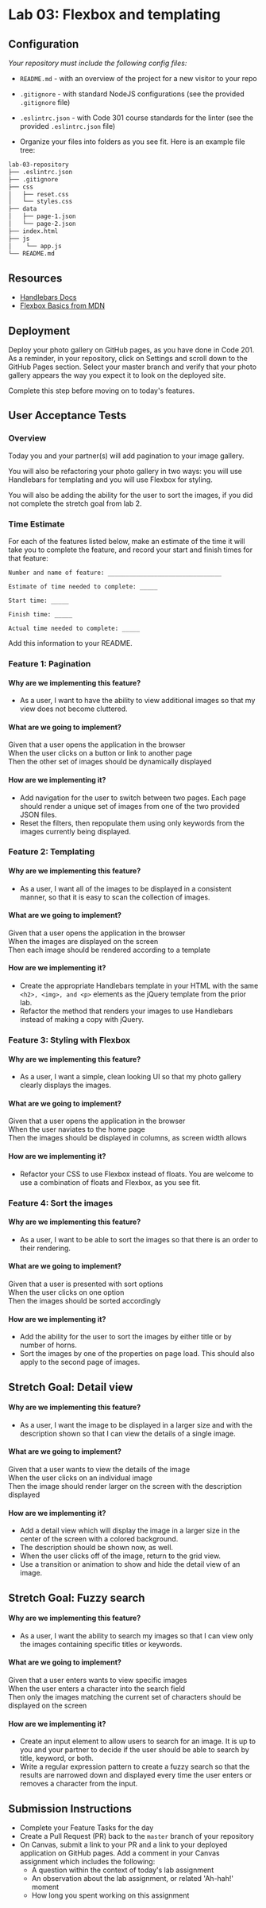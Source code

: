 # Lab 03: Flexbox and templating

## Configuration

_Your repository must include the following config files:_
- `README.md` - with an overview of the project for a new visitor to your repo
- `.gitignore` - with standard NodeJS configurations (see the provided `.gitignore` file)
- `.eslintrc.json` - with Code 301 course standards for the linter (see the provided `.eslintrc.json` file)

- Organize your files into folders as you see fit. Here is an example file tree:

```sh
lab-03-repository
├── .eslintrc.json
├── .gitignore
├── css
│   ├── reset.css
│   └── styles.css
├── data
│   ├── page-1.json
│   └── page-2.json
├── index.html
├── js
│    └── app.js
└── README.md
```

## Resources

- [Handlebars Docs](http://handlebarsjs.com/)
- [Flexbox Basics from MDN](https://developer.mozilla.org/en-US/docs/Web/CSS/CSS_Flexible_Box_Layout/Basic_Concepts_of_Flexbox)

## Deployment

Deploy your photo gallery on GitHub pages, as you have done in Code 201. As a reminder, in your repository, click on Settings and scroll down to the GitHub Pages section. Select your master branch and verify that your photo gallery appears the way you expect it to look on the deployed site.

Complete this step before moving on to today's features.

## User Acceptance Tests

### Overview

Today you and your partner(s) will add pagination to your image gallery.

You will also be refactoring your photo gallery in two ways: you will use Handlebars for templating and you will use Flexbox for styling.

You will also be adding the ability for the user to sort the images, if you did not complete the stretch goal from lab 2.

### Time Estimate

For each of the features listed below, make an estimate of the time it will take you to complete the feature, and record your start and finish times for that feature:

```
Number and name of feature: ________________________________

Estimate of time needed to complete: _____

Start time: _____

Finish time: _____

Actual time needed to complete: _____
```

Add this information to your README.

### Feature 1: Pagination

#### Why are we implementing this feature?

- As a user, I want to have the ability to view additional images so that my view does not become cluttered. 

#### What are we going to implement?

Given that a user opens the application in the browser  
When the user clicks on a button or link to another page  
Then the other set of images should be dynamically displayed  

#### How are we implementing it?

- Add navigation for the user to switch between two pages. Each page should render a unique set of images from one of the two provided JSON files.
- Reset the filters, then repopulate them using only keywords from the images currently being displayed.

### Feature 2: Templating

#### Why are we implementing this feature?

- As a user, I want all of the images to be displayed in a consistent manner, so that it is easy to scan the collection of images.

#### What are we going to implement?

Given that a user opens the application in the browser  
When the images are displayed on the screen  
Then each image should be rendered according to a template   

#### How are we implementing it?

- Create the appropriate Handlebars template in your HTML with the same `<h2>, <img>, and <p>` elements as the jQuery template from the prior lab.
- Refactor the method that renders your images to use Handlebars instead of making a copy with jQuery.

### Feature 3: Styling with Flexbox

#### Why are we implementing this feature?

- As a user, I want a simple, clean looking UI so that my photo gallery clearly displays the images.

#### What are we going to implement?

Given that a user opens the application in the browser  
When the user naviates to the home page  
Then the images should be displayed in columns, as screen width allows  

#### How are we implementing it?

- Refactor your CSS to use Flexbox instead of floats. You are welcome to use a combination of floats and Flexbox, as you see fit.

### Feature 4: Sort the images

#### Why are we implementing this feature?

- As a user, I want to be able to sort the images so that there is an order to their rendering.

#### What are we going to implement?

Given that a user is presented with sort options  
When the user clicks on one option  
Then the images should be sorted accordingly  

#### How are we implementing it?

- Add the ability for the user to sort the images by either title or by number of horns.
- Sort the images by one of the properties on page load. This should also apply to the second page of images. 


## Stretch Goal: Detail view

#### Why are we implementing this feature?

- As a user, I want the image to be displayed in a larger size and with the description shown so that I can view the details of a single image.

#### What are we going to implement?

Given that a user wants to view the details of the image  
When the user clicks on an individual image  
Then the image should render larger on the screen with the description displayed  

#### How are we implementing it?

- Add a detail view which will display the image in a larger size in the center of the screen with a colored background.
- The description should be shown now, as well.
- When the user clicks off of the image, return to the grid view.
- Use a transition or animation to show and hide the detail view of an image.

## Stretch Goal: Fuzzy search

#### Why are we implementing this feature?

- As a user, I want the ability to search my images so that I can view only the images containing specific titles or keywords.

#### What are we going to implement?

Given that a user enters wants to view specific images  
When the user enters a character into the search field  
Then only the images matching the current set of characters should be displayed on the screen  

#### How are we implementing it?

- Create an input element to allow users to search for an image. It is up to you and your partner to decide if the user should be able to search by title, keyword, or both.
- Write a regular expression pattern to create a fuzzy search so that the results are narrowed down and displayed every time the user enters or removes a character from the input.

## Submission Instructions

- Complete your Feature Tasks for the day
- Create a Pull Request (PR) back to the `master` branch of your repository
- On Canvas, submit a link to your PR and a link to your deployed application on GitHub pages. Add a comment in your Canvas assignment which includes the following:
  - A question within the context of today's lab assignment
  - An observation about the lab assignment, or related 'Ah-hah!' moment
  - How long you spent working on this assignment